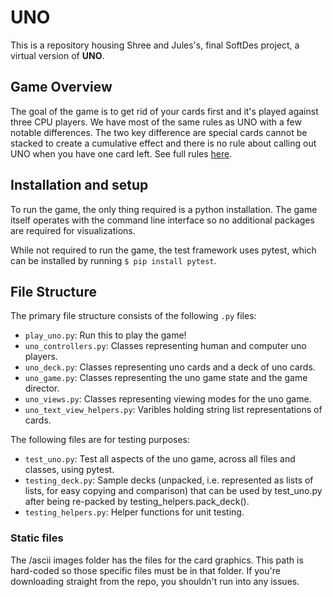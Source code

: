 # UNO

This is a repository housing Shree and Jules's, final SoftDes project, a virtual version of **UNO**.

## Game Overview
The goal of the game is to get rid of your cards first and it's played against three CPU players. We have most of the same rules as UNO with a few notable differences. The two key difference are special cards cannot be stacked to create a cumulative effect and there is no rule about calling out UNO when you have one card left. See full rules [here](https://olincollege.github.io/uno/game-overview.html).

## Installation and setup
To run the game, the only thing required is a python installation. The game itself operates with the command line interface so no additional packages are required for visualizations.

While not required to run the game, the test framework uses pytest, which can be installed by running `$ pip install pytest`.

## File Structure
The primary file structure consists of the following `.py` files:
* `play_uno.py`: Run this to play the game!
* `uno_controllers.py`: Classes representing human and computer uno players.
* `uno_deck.py`: Classes representing uno cards and a deck of uno cards.
* `uno_game.py`: Classes representing the uno game state and the game director.
* `uno_views.py`: Classes representing viewing modes for the uno game.
* `uno_text_view_helpers.py`: Varibles holding string list representations of cards.

The following files are for testing purposes:
* `test_uno.py`: Test all aspects of the uno game, across all files and classes, using pytest.
* `testing_deck.py`: Sample decks (unpacked, i.e. represented as lists of lists, for easy copying and comparison) that can be used by test_uno.py after being re-packed by testing_helpers.pack_deck().
* `testing_helpers.py`: Helper functions for unit testing.

### Static files

The /ascii images folder has the files for the card graphics. This path is hard-coded so those specific files must be in that folder. If you're downloading straight from the repo, you shouldn't run into any issues.
